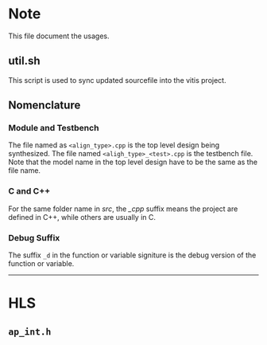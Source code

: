 # Note
This file document the usages. 

## util.sh
This script is used to sync updated sourcefile into the vitis project. 

## Nomenclature
### Module and Testbench
The file named as `<align_type>.cpp` is the top level design being synthesized. The file named 
`<aligh_type>_<test>.cpp` is the testbench file. Note that the model name in the top level design
have to be the same as the file name. 

### C and C++
For the same folder name in *src*, the *_cpp* suffix means the project are defined in C++, while 
others are usually in C. 

### Debug Suffix
The suffix `_d` in the function or variable signiture is the debug version of the function or variable. 

----
# HLS
## `ap_int.h`


